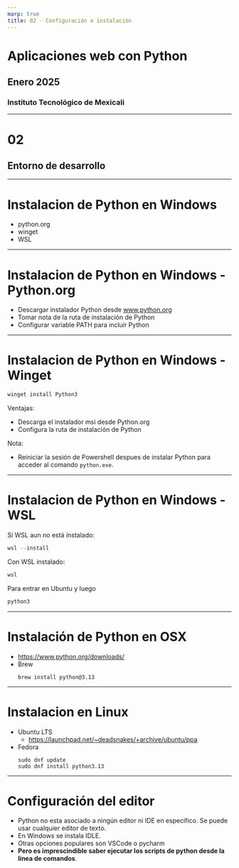 ```yaml
---
marp: true
title: 02 - Configuración e instalación
---
```

# Aplicaciones web con Python

## Enero 2025

### Instituto Tecnológico de Mexicali

---
<!--
theme: default
paginate: true
header: Aplicaciones web con Python
footer: Instituto Tecnológico de Mexicali
-->

# 02

## Entorno de desarrollo

---

# Instalacion de Python en Windows

- python.org
- winget
- WSL

---

# Instalacion de Python en Windows - Python.org


- Descargar instalador Python desde www.python.org
- Tomar nota de la ruta de instalación de Python
- Configurar variable PATH para incluir Python

---

# Instalacion de Python en Windows - Winget

```powershell
winget install Python3
```

Ventajas:

- Descarga el instalador msi desde Python.org
- Configura la ruta de instalación de Python

Nota:

- Reiniciar la sesión de Powershell despues de instalar Python para acceder al comando `python.exe`.

---

# Instalacion de Python en Windows - WSL

Si WSL aun no está instalado:

```powershell
wsl --install
```

Con WSL instalado:

```powershell
wsl
```

Para entrar en Ubuntu y luego

```bash
python3
```

---

# Instalación de Python en OSX

- https://www.python.org/downloads/
- Brew
  ```
  brew install python@3.13
  ```

---

# Instalacion en Linux

- Ubuntu LTS
  - https://launchpad.net/~deadsnakes/+archive/ubuntu/ppa
- Fedora
  ```
  sudo dnf update
  sudo dnf install python3.13
  ```

---

# Configuración del editor

- Python no esta asociado a ningún editor ni IDE en específico. Se puede usar cualquier editor de texto.
- En Windows se instala IDLE.
- Otras opciones populares son VSCode o pycharm
- **Pero es imprescindible saber ejecutar los scripts de python desde la línea de comandos**.



